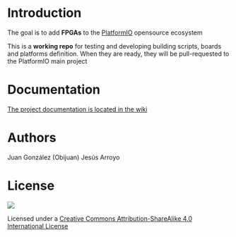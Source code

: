 
# Introduction
The goal is to add **FPGAs** to the [PlatformIO](http://platformio.org) opensource ecosystem

This is a **working repo** for testing and developing building scripts, boards and platforms definition. When they are ready, they will be pull-requested to the PlatformIO main project

# Documentation

[The project documentation is located in the wiki](https://github.com/bqlabs/Platformio-FPGA/wiki/Platformio-FPGA-wiki-home)

# Authors
Juan González (Obijuan)
Jesús Arroyo

# License
![](https://github.com/bqlabs/Platformio-FPGA/raw/master/doc/images/bq-logo-cc-sa-small-150px.png)

Licensed under a [Creative Commons Attribution-ShareAlike 4.0 International License](http://creativecommons.org/licenses/by-sa/4.0/)
